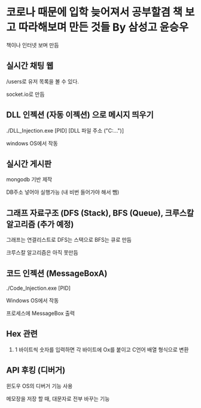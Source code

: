 # 코로나 때문에 입학 늦어져서 공부할겸 책 보고 따라해보며 만든 것들 By 삼성고 윤승우

책이나 인터넷 보며 만듬

## 실시간 채팅 웹

/users로 유저 목록을 볼 수 있다.

socket.io로 만듬

## DLL 인젝션 (자동 이젝션) 으로 메시지 띄우기

./DLL_Injection.exe [PID] [DLL 파일 주소 ("C:\...")]

windows OS에서 작동

## 실시간 게시판

mongodb 기반 제작

DB주소 넣어야 실행가능 (내 비번 들어가야 해서 뺌)

## 그래프 자료구조 (DFS (Stack), BFS (Queue), 크루스칼 알고리즘 (추가 예정)

그래프는 연결리스트로 DFS는 스택으로 BFS는 큐로 만듬

크루스칼 알고리즘은 아직 못만듬

## 코드 인젝션 (MessageBoxA)

./Code_Injection.exe [PID]

Windows OS에서 작동

프로세스에 MessageBox 출력

## Hex 관련

1. 1 바이트씩 숫자를 입력하면 각 바이트에 Ox를 붙이고 C언어 배열 형식으로 변환

## API 후킹 (디버거)

윈도우 OS의 디버거 기능 사용

메모장을 저장 할 때, 대문자로 전부 바꾸는 기능